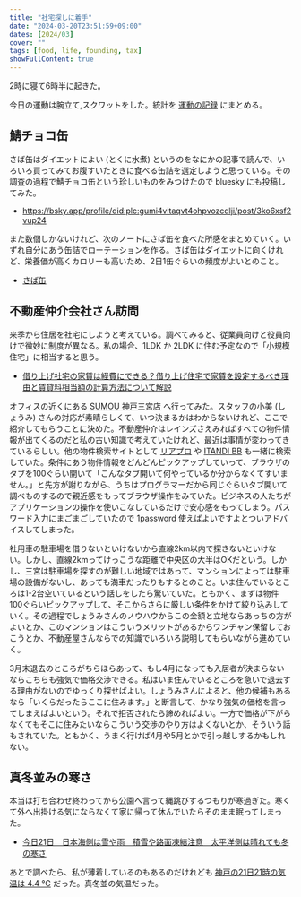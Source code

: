 ```yaml
---
title: "社宅探しに着手"
date: "2024-03-20T23:51:59+09:00"
dates: [2024/03]
cover: ""
tags: [food, life, founding, tax]
showFullContent: true
---
```


2時に寝て6時半に起きた。

今日の運動は腕立て,スクワットをした。統計を [運動の記録](https://docs.google.com/spreadsheets/d/1bg85QtM-LciUgey8I79uI7vW2PEwsP6TVdeIRVkACBg/edit?usp=sharing) にまとめる。

## 鯖チョコ缶

さば缶はダイエットによい (とくに水煮) というのをなにかの記事で読んで、いろいろ買ってみてお腹すいたときに食べる缶詰を選定しようと思っている。その調査の過程で鯖チョコ缶という珍しいものをみつけたので bluesky にも投稿してみた。

* https://bsky.app/profile/did:plc:gumi4vitaqvt4ohpvozcdlji/post/3ko6xsf2vup24

また数個しかないけれど、次のノートにさば缶を食べた所感をまとめていく。いずれ自分にあう缶詰でローテーションを作る。さば缶はダイエットに向くけれど、栄養価が高くカロリーも高いため、2日1缶ぐらいの頻度がよいとのこと。

* [さば缶](https://getupnote.com/share/notes/3ztcTpBat7RA2IpEjuoFzq1JKMf2/e39adf45-a075-4202-b919-91aadb09f68c)

## 不動産仲介会社さん訪問

来季から住居を社宅にしようと考えている。調べてみると、従業員向けと役員向けで微妙に制度が異なる。私の場合、1LDK か 2LDK に住む予定なので「小規模住宅」に相当すると思う。

* [借り上げ社宅の家賃は経費にできる？借り上げ住宅で家賃を設定するべき理由と賃貸料相当額の計算方法について解説](https://www.freee.co.jp/kb/kb-payroll/company-rented-house_rent/)

オフィスの近くにある [SUMOU 神戸三宮店](http://sumou-sannomiya.com/) へ行ってみた。スタッフの小美 (しょうみ) さんの対応が素晴らしくて、いつ決まるかはわからないけれど、ここで紹介してもらうことに決めた。不動産仲介はレインズさえみればすべての物件情報が出てくるのだと私の古い知識で考えていたけれど、最近は事情が変わってきているらしい。他の物件検索サイトとして [リアプロ](https://www.realnetpro.com/) や [ITANDI BB](https://lp.itandibb.com/) も一緒に検索していた。条件にあう物件情報をどんどんピックアップしていって、ブラウザのタブを100ぐらい開いて「こんなタブ開いて何やっているか分からなくてすいません。」と先方が謝りながら、うちはプログラマーだから同じぐらいタブ開いて調べものするので親近感をもってブラウザ操作をみていた。ビジネスの人たちがアプリケーションの操作を使いこなしているだけで安心感をもってしまう。パスワード入力にまごまごしていたので 1password 使えばよいですよとついアドバイスしてしまった。

社用車の駐車場を借りないといけないから直線2km以内で探さないといけない。しかし、直線2kmってけっこうな距離で中央区の大半はOKだという。しかし、三宮は駐車場を探すのが難しい地域ではあって、マンションによっては駐車場の設備がないし、あっても満車だったりもするとのこと。いま住んでいるところは1-2台空いているという話しをしたら驚いていた。ともかく、まずは物件100ぐらいピックアップして、そこからさらに厳しい条件をかけて絞り込みしていく。その過程でしょうみさんのノウハウからこの金額と立地ならあっちの方がよいとか、このマンションはこういうメリットがあるからワンチャン保留しておこうとか、不動産屋さんならでの知識でいろいろ説明してもらいながら進めていく。

3月末退去のところがちらほらあって、もし4月になっても入居者が決まらないならこちらも強気で価格交渉できる。私はいま住んでいるところを急いで退去する理由がないのでゆっくり探せばよい。しょうみさんによると、他の候補もあるなら「いくらだったらここに住みます。」と断言して、かなり強気の価格を言ってしまえばよいという。それで拒否されたら諦めればよい。一方で価格が下がらなくてもそこに住みたいならこういう交渉のやり方はよくないとか、そういう話もされていた。ともかく、うまく行けば4月や5月とかで引っ越しするかもしれない。

## 真冬並みの寒さ

本当は打ち合わせ終わってから公園へ言って縄跳びするつもりが寒過ぎた。寒くて外へ出掛ける気にならなくて家に帰って休んでいたらそのまま眠ってしまった。

* [今日21日　日本海側は雪や雨　積雪や路面凍結注意　太平洋側は晴れても冬の寒さ](https://tenki.jp/forecaster/y_nakagawa/2024/03/21/27991.html)

あとで調べたら、私が薄着しているのもあるのだけれども [神戸の21日21時の気温は 4.4 ℃](https://www.data.jma.go.jp/obd/stats/etrn/view/hourly_s1.php?prec_no=63&block_no=47770&year=2024&month=03&day=21&view=p1) だった。真冬並の気温だった。

